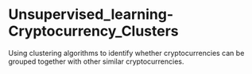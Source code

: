 # Unsupervised_learning-Cryptocurrency_Clusters
Using clustering algorithms to identify whether cryptocurrencies can be grouped together with other similar cryptocurrencies.
